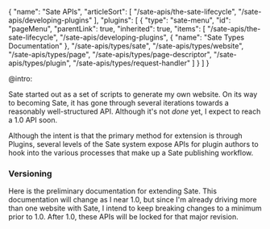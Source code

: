 {
    "name": "Sate APIs",
    "articleSort": [
        "/sate-apis/the-sate-lifecycle",
        "/sate-apis/developing-plugins"
    ],
    "plugins": [
        {
            "type": "sate-menu",
            "id": "pageMenu",
            "parentLink": true,
            "inherited": true,
            "items": [
                "/sate-apis/the-sate-lifecycle",
                "/sate-apis/developing-plugins",
                {
                    "name": "Sate Types Documentation"
                },
                "/sate-apis/types/sate",
                "/sate-apis/types/website",
                "/sate-apis/types/page",
                "/sate-apis/types/page-descriptor",
                "/sate-apis/types/plugin",
                "/sate-apis/types/request-handler"
            ]
        }
    ]
}

@intro:

Sate started out as a set of scripts to generate my own website. On its way to becoming Sate, it has gone through several iterations towards a reasonably well-structured API. Although it's not *done* yet, I expect to reach a 1.0 API soon. 

Although the intent is that the primary method for extension is through Plugins, several levels of the Sate system expose APIs for plugin authors to hook into the various processes that make up a Sate publishing workflow.

### Versioning

Here is the preliminary documentation for extending Sate. This documentation will change as I near 1.0, but since I'm already driving more than one website with Sate, I intend to keep breaking changes to a minimum prior to 1.0. After 1.0, these APIs will be locked for that major revision.



